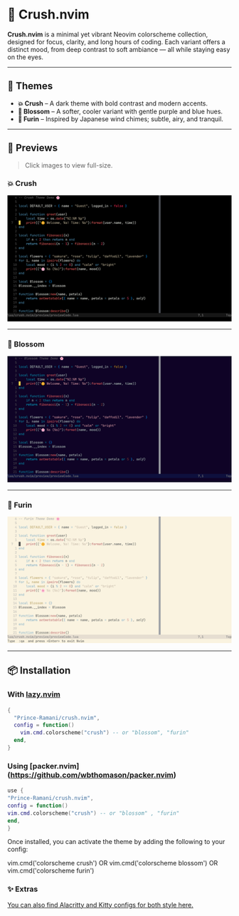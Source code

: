 # 🌸 Crush.nvim

**Crush.nvim** is a minimal yet vibrant Neovim colorscheme collection, designed for focus, clarity, and long hours of coding. Each variant offers a distinct mood, from deep contrast to soft ambiance — all while staying easy on the eyes.

---

## 🎨 Themes

- **💥 Crush** – A dark theme with bold contrast and modern accents.
- **🌼 Blossom** – A softer, cooler variant with gentle purple and blue hues.
- **🎐 Furin** – Inspired by Japanese wind chimes; subtle, airy, and tranquil.

---

## 📸 Previews

> Click images to view full-size.

### 💥 Crush

![Crush Theme](./preview/crush.png)

---

### 🌼 Blossom

![Blossom Theme](./preview/blossom.png)

---

### 🎐 Furin

![Furin Theme](./preview/furin.png)

---

## 📦 Installation

### With [lazy.nvim](https://github.com/folke/lazy.nvim)

```lua
{
  "Prince-Ramani/crush.nvim",
  config = function()
    vim.cmd.colorscheme("crush") -- or "blossom", "furin"
  end,
}
```

### Using [packer.nvim] (https://github.com/wbthomason/packer.nvim)

```lua
use {
"Prince-Ramani/crush.nvim",
config = function()
vim.cmd.colorscheme("crush") -- or "blossom" , "furin"
end,
}
```

Once installed, you can activate the theme by adding the following to your config:

vim.cmd('colorscheme crush')
OR
vim.cmd('colorscheme blossom')
OR
vim.cmd('colorscheme furin')

### ✨ Extras

[You can also find Alacritty and Kitty configs for both style here.](./extras)
